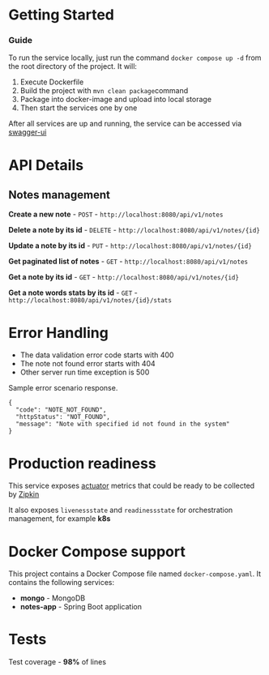 # Getting Started

### Guide

To run the service locally, just run the command ```docker compose up -d```  from the root directory of the project. It will:
1. Execute Dockerfile
2. Build the project with ```mvn clean package```command
3. Package into docker-image and upload into local storage
4. Then start the services one by one

After all services are up and running, the service can be accessed via [swagger-ui](http://localhost:8080/swagger-ui/index.html)

API Details
===========

## Notes management ##

**Create a new note** - ```POST``` -
```http://localhost:8080/api/v1/notes```

**Delete a note by its id** - ```DELETE``` -
```http://localhost:8080/api/v1/notes/{id}```

**Update a note by its id** - ```PUT``` -
```http://localhost:8080/api/v1/notes/{id}```

**Get paginated list of notes** - ```GET``` -
```http://localhost:8080/api/v1/notes```

**Get a note by its id** - ```GET``` -
```http://localhost:8080/api/v1/notes/{id}```

**Get a note words stats by its id** - ```GET``` -
```http://localhost:8080/api/v1/notes/{id}/stats```

Error Handling
=============
- The data validation error code starts with 400
- The note not found error starts with 404
- Other server run time exception is 500

Sample error scenario response.

```
{
  "code": "NOTE_NOT_FOUND",
  "httpStatus": "NOT_FOUND",
  "message": "Note with specified id not found in the system"
}
```

# Production readiness
This service exposes [actuator](http://localhost:8081/actuator) metrics that could be ready to be collected by [Zipkin](https://zipkin.io/)

It also exposes `livenessstate` and `readinessstate` for orchestration management, for example **k8s**

# Docker Compose support

This project contains a Docker Compose file named `docker-compose.yaml`. It contains the following services:
- **mongo** - MongoDB
- **notes-app** - Spring Boot application

# Tests

Test coverage - **98%** of lines